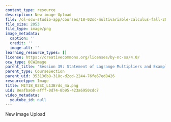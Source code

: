 ```yaml
---
content_type: resource
description: New image Upload
file: /ol-ocw-studio-app/courses/18-02sc-multivariable-calculus-fall-2010/8eafba60afff0d748b95423a6950cdc7_MIT18_02SC_L13Brds_4a.png
file_size: 2053
file_type: image/png
image_metadata:
  caption: ''
  credit: ''
  image-alt: ''
learning_resource_types: []
license: https://creativecommons.org/licenses/by-nc-sa/4.0/
ocw_type: OCWImage
parent_title: 'Session 39: Statement of Lagrange Multipliers and Example'
parent_type: CourseSection
parent_uid: 353136b8-318c-d2cd-2244-76fe67ed8426
resourcetype: Image
title: MIT18_02SC_L13Brds_4a.png
uid: 8eafba60-afff-0d74-8b95-423a6950cdc7
video_metadata:
  youtube_id: null
---
```

New image Upload